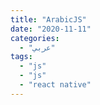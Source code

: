 ```yaml
---
title: "ArabicJS"
date: "2020-11-11"
categories:
  - "عربي"
tags:
  - "js"
  - "js"
  - "react native"
---
```

